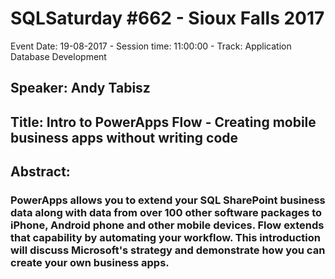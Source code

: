 # SQLSaturday #662 - Sioux Falls 2017
Event Date: 19-08-2017 - Session time: 11:00:00 - Track: Application  Database Development
## Speaker: Andy Tabisz
## Title: Intro to PowerApps  Flow - Creating mobile business apps without writing code
## Abstract:
### PowerApps allows you to extend your SQL  SharePoint business data along with data from over 100 other software packages to iPhone, Android phone and other mobile devices.   Flow extends that capability by automating your workflow.  This introduction will discuss Microsoft's strategy and demonstrate how you can create your own business apps.
